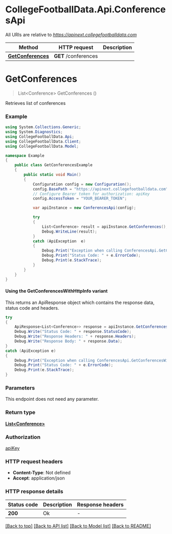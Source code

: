 # CollegeFootballData.Api.ConferencesApi

All URIs are relative to *https://apinext.collegefootballdata.com*

| Method | HTTP request | Description |
|--------|--------------|-------------|
| [**GetConferences**](ConferencesApi.md#getconferences) | **GET** /conferences |  |

<a id="getconferences"></a>
# **GetConferences**
> List&lt;Conference&gt; GetConferences ()



Retrieves list of conferences

### Example
```csharp
using System.Collections.Generic;
using System.Diagnostics;
using CollegeFootballData.Api;
using CollegeFootballData.Client;
using CollegeFootballData.Model;

namespace Example
{
    public class GetConferencesExample
    {
        public static void Main()
        {
            Configuration config = new Configuration();
            config.BasePath = "https://apinext.collegefootballdata.com";
            // Configure Bearer token for authorization: apiKey
            config.AccessToken = "YOUR_BEARER_TOKEN";

            var apiInstance = new ConferencesApi(config);

            try
            {
                List<Conference> result = apiInstance.GetConferences();
                Debug.WriteLine(result);
            }
            catch (ApiException  e)
            {
                Debug.Print("Exception when calling ConferencesApi.GetConferences: " + e.Message);
                Debug.Print("Status Code: " + e.ErrorCode);
                Debug.Print(e.StackTrace);
            }
        }
    }
}
```

#### Using the GetConferencesWithHttpInfo variant
This returns an ApiResponse object which contains the response data, status code and headers.

```csharp
try
{
    ApiResponse<List<Conference>> response = apiInstance.GetConferencesWithHttpInfo();
    Debug.Write("Status Code: " + response.StatusCode);
    Debug.Write("Response Headers: " + response.Headers);
    Debug.Write("Response Body: " + response.Data);
}
catch (ApiException e)
{
    Debug.Print("Exception when calling ConferencesApi.GetConferencesWithHttpInfo: " + e.Message);
    Debug.Print("Status Code: " + e.ErrorCode);
    Debug.Print(e.StackTrace);
}
```

### Parameters
This endpoint does not need any parameter.
### Return type

[**List&lt;Conference&gt;**](Conference.md)

### Authorization

[apiKey](../README.md#apiKey)

### HTTP request headers

 - **Content-Type**: Not defined
 - **Accept**: application/json


### HTTP response details
| Status code | Description | Response headers |
|-------------|-------------|------------------|
| **200** | Ok |  -  |

[[Back to top]](#) [[Back to API list]](../../README.md#documentation-for-api-endpoints) [[Back to Model list]](../../README.md#documentation-for-models) [[Back to README]](../../README.md)

